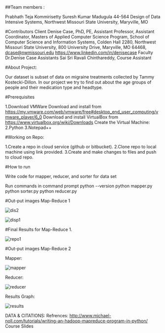 ##Team members :

 Prabhath Teja Kommirisetty
 Suresh Kumar Madugula
 44-564 Design of Data Intensive Systems, Northwest Missouri State University, Maryville, MO
 
#Contributors
 Client
Denise Case, PhD, PE, Assistant Professor, Assistant Coordinator, Masters of Applied Computer Science Program, School of Computer Science and Information Systems, Colden Hall 2280, Northwest Missouri State University, 800 University Drive, Maryville, MO 64468, dcase@nwmissouri.edu 
https://www.linkedin.com/in/denisecase
Faculty
Dr.Denise Case
Assistants
Sai Sri Ravali Chinthareddy, Course Assistant

#About Project:

Our dataset is subset of data on migraine treatments collected by Tammy Kostecki-Dillon. In our project we try to find out about the age groups of people and their medication type and headtype.

#Prerequisites

1.Download VMWare
   Download and install from https://my.vmware.com/web/vmware/free#desktop_end_user_computing/vmware_player/6_0
   Download and install VirtualBox from https://www.virtualbox.org/wiki/Downloads 
   Create the Virtual Machine:
2.Python 
3.Notepad++
	
#Working on Repo:

1.Create a repo in cloud service (github or bitbucket).
2.Clone repo to local machine using link provided.
3.Create and make changes to files and push to cloud repo.

#How to run 

Write code for mapper, reducer, and sorter for data set

Run commands in command prompt
python --version
python mapper.py
python sorter.py
python reducer.py


 #Out-put images Map-Reduce 1
 
![dis2](https://cloud.githubusercontent.com/assets/23439048/25058809/2277c2ba-2143-11e7-803e-f74108cd91dc.PNG)

![disp1](https://cloud.githubusercontent.com/assets/23439048/25058807/227587c0-2143-11e7-972b-b12bf1bfe953.PNG) 

#Final Results for Map-Reduce 1.

![repo1](https://cloud.githubusercontent.com/assets/23439048/25058808/2276ca2c-2143-11e7-8c9a-7edbc38b226a.PNG)


#Out-put images Map-Reduce 2

Mapper:

![mapper](https://cloud.githubusercontent.com/assets/25209715/25059669/6cb8a56c-2150-11e7-8ea1-065542ebc3d9.PNG)


Reducer:

![reducer](https://cloud.githubusercontent.com/assets/25209715/25059638/e70fed9e-214f-11e7-9e1f-f2cb8160b8c5.PNG)


Results Graph:

![results](https://cloud.githubusercontent.com/assets/25209715/25059691/a7bfb830-2150-11e7-972d-c0d4c0250be9.PNG)

 
 
DATA & CITATIONS:
Refrences: http://www.michael-noll.com/tutorials/writing-an-hadoop-mapreduce-program-in-python/
Course Slides

